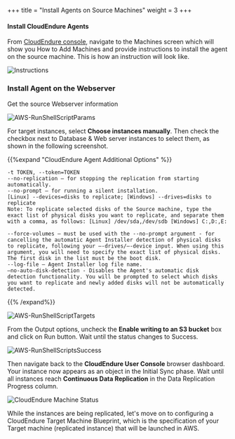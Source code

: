 +++
title = "Install Agents on Source Machines"
weight = 3
+++

#### Install CloudEndure Agents

From [CloudEndure console](https://console.cloudendure.com/), navigate to the Machines screen which will show you How to Add Machines and provide instructions to install the agent on the source machine. This is how an instruction will look like. 

![Instructions](/lab1/instructions.png?classes=shadow,border&height=250px)

### Install Agent on the Webserver

Get the source Webserver information




![AWS-RunShellScriptParams](/lab1/AWS-RunShellScriptParams.png?classes=shadow,border)

For target instances, select **Choose instances manually**. Then check the checkbox next to Database & Web server instances to select them, as shown in the following screenshot.

{{%expand "CloudEndure Agent Additional Options" %}}
``` 
-t TOKEN, --token=TOKEN
--no-replication – for stopping the replication from starting automatically.
--no-prompt – for running a silent installation.
[Linux] --devices=disks to replicate; [Windows] --drives=disks to replicate
Note: To replicate selected disks of the Source machine, type the exact list of physical disks you want to replicate, and separate them with a comma, as follows: [Linux] /dev/sda,/dev/sdb [Windows] C:,D:,E:

--force-volumes – must be used with the --no-prompt argument - for cancelling the automatic Agent Installer detection of physical disks to replicate, following your –-drives/–-device input. When using this argument, you will need to specify the exact list of physical disks. The first disk in the list must be the boot disk. 
--log-file – Agent Installer log file name.
—no-auto-disk-detection - Disables the Agent's automatic disk detection functionality. You will be prompted to select which disks you want to replicate and newly added disks will not be automatically detected.
```
{{% /expand%}}


![AWS-RunShellScriptTargets](/lab1/AWS-RunShellScriptTargets.png?classes=shadow,border&height=350px)

From the Output options, uncheck the **Enable writing to an S3 bucket** box and click on Run button. Wait until the status changes to Success.

![AWS-RunShellScriptsSuccess](/lab1/AWS-RunShellScriptSuccess.png?classes=shadow,border&height=350px)

Then navigate back to the **CloudEndure User Console** browser dashboard. Your instance now appears as an object in the Initial Sync phase. Wait until all instances reach **Continuous Data Replication** in the Data Replication Progress column.

![CloudEndure Machine Status](/lab1/machine_status_cloudendure.PNG?classes=shadow,border&height=350px)

While the instances are being replicated, let's move on to configuring a CloudEndure Target Machine Blueprint, which is the specification of your Target machine (replicated instance) that will be launched in AWS.